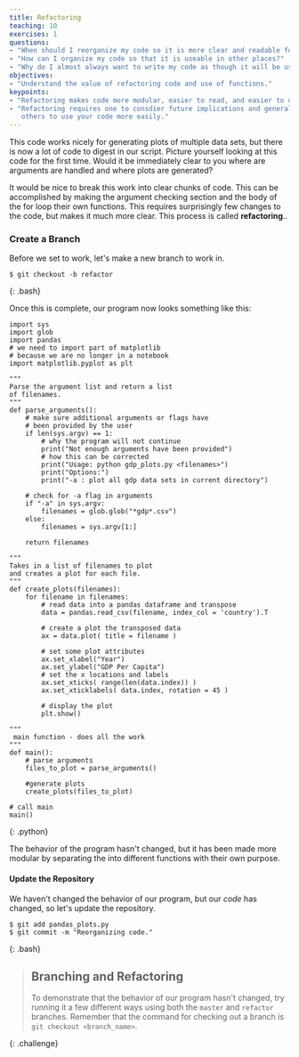 ```yaml
---
title: Refactoring
teaching: 10
exercises: 1
questions:
- "When should I reorganize my code so it is more clear and readable for others?"
- "How can I organize my code so that it is useable in other places?"
- "Why do I almost always want to write my code as though it will be used somewhere else?"
objectives:
- "Understand the value of refactoring code and use of functions."
keypoints:
- "Refactoring makes code more modular, easier to read, and easier to understand."
- "Refactoring requires one to consdier future implications and generally enables
   others to use your code more easily."
---
```


This code works nicely for generating plots of multiple data sets, but there is
now a lot of code to digest in our script. Picture yourself looking at this code for
the first time. Would it be immediately clear to you where are arguments are handled
and where plots are generated?

It would be nice to break this work into clear chunks of code. This can be
accomplished by making the argument checking section and the body of the for
loop their own functions. This requires surprisingly few changes to the code, 
but makes it much more clear. This process is called **refactoring**.. 

### Create a Branch

Before we set to work, let's make a new branch to work in.

~~~
$ git checkout -b refactor
~~~
{: .bash}

Once this is complete, our program now looks something like this:

~~~
import sys
import glob
import pandas
# we need to import part of matplotlib
# because we are no longer in a notebook
import matplotlib.pyplot as plt

"""
Parse the argument list and return a list
of filenames.
"""
def parse_arguments():
    # make sure additional arguments or flags have
    # been provided by the user
    if len(sys.argv) == 1:
        # why the program will not continue
        print("Not enough arguments have been provided")
        # how this can be corrected
        print("Usage: python gdp_plots.py <filenames>")
        print("Options:")
        print("-a : plot all gdp data sets in current directory")

    # check for -a flag in arguments
    if "-a" in sys.argv:
        filenames = glob.glob("*gdp*.csv")
    else:
        filenames = sys.argv[1:]

    return filenames

"""
Takes in a list of filenames to plot
and creates a plot for each file.
"""
def create_plots(filenames):
    for filename in filenames:
        # read data into a pandas dataframe and transpose
        data = pandas.read_csv(filename, index_col = 'country').T

        # create a plot the transposed data
        ax = data.plot( title = filename )

        # set some plot attributes
        ax.set_xlabel("Year")
        ax.set_ylabel("GDP Per Capita")
        # set the x locations and labels
        ax.set_xticks( range(len(data.index)) )
        ax.set_xticklabels( data.index, rotation = 45 )
        
        # display the plot
        plt.show()

"""
 main function - does all the work        
"""
def main():
    # parse arguments
    files_to_plot = parse_arguments()

    #generate plots
    create_plots(files_to_plot)

# call main
main()
~~~
{: .python}

The behavior of the program hasn't changed, but it has been made more modular by
separating the into different functions with their own purpose. 

#### Update the Repository

We haven't changed the behavior of our program, but our *code* has changed, so
let's update the repository.

~~~
$ git add pandas_plots.py
$ git commit -m "Reorganizing code."
~~~
{: .bash}

> ## Branching and Refactoring
>
> To demonstrate that the behavior of our program hasn't changed,
> try running it a few different ways using both the `master` and
> `refactor` branches. Remember that the command for checking out
> a branch is `git checkout <branch_name>`.
>
{: .challenge}

